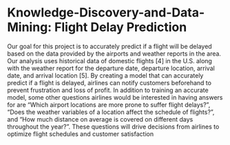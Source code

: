# Knowledge-Discovery-and-Data-Mining: Flight Delay Prediction

Our goal for this project is to accurately predict if a flight will be delayed based on the data provided by the
airports and weather reports in the area. Our analysis uses historical data of domestic flights [4] in the U.S.
along with the weather report for the departure date, departure location, arrival date, and arrival location [5].
By creating a model that can accurately predict if a flight is delayed, airlines can notify customers beforehand
to prevent frustration and loss of profit. In addition to training an accurate model, some other questions
airlines would be interested in having answers for are “Which airport locations are more prone to suffer flight
delays?”, “Does the weather variables of a location affect the schedule of flights?”, and “How much distance
on average is covered on different days throughout the year?”. These questions will drive decisions from
airlines to optimize flight schedules and customer satisfaction

